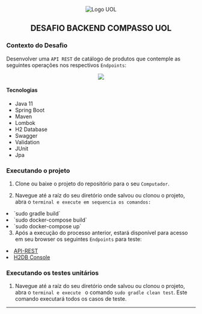 <p align="center">
  <img align="center" alt="Logo UOL" src="https://compasso.com.br/wp-content/uploads/2020/07/LogoCompasso-Negativo.png" />
</p>

<h2 align="center">
  DESAFIO BACKEND COMPASSO UOL 
</h2>


### Contexto do Desafio

Desenvolver uma `API REST` de catálogo de produtos que contemple as seguintes operações nos respectivos `Endpoints`:

<p align="center">
  <img align="center" src="https://githubfinder.compasso.rodrigodacruz.com.br/static/endpoints.png" />
</p>


<h4>Tecnologias</h4>
<ul>
  <li> Java 11
  <li> Spring Boot 
  <li> Maven
  <li> Lombok
  <li> H2 Database
  <li> Swagger
  <li> Validation
  <li> JUnit
  <li> Jpa
</ul>


### Executando o projeto

1. Clone ou baixe o projeto do repositório para o seu `Computador`.

2. Navegue até a raíz do seu diretório onde salvou ou clonou o projeto, abra o `terminal e execute em sequencia os comandos:` 
  <li> `sudo gradle build`
  <li> `sudo docker-compose build`
  <li> `sudo docker-compose up`

3. Após a execução do processo anterior, estará disponível para acesso em seu browser os seguintes `Endpoints` para teste:

  <li>
   <a href="http://localhost:9999" target="_blank">API-REST</a>

  <li>
   <a href="http://localhost:9999/h2-console" target="_blank">H2DB Console</a>


### Executando os testes unitários

1. Navegue até a raíz do seu diretório onde salvou ou clonou o projeto, abra o `terminal e execute ` o comando `sudo gradle clean test`. Este comando executará todos os casos de teste.

<hr>
